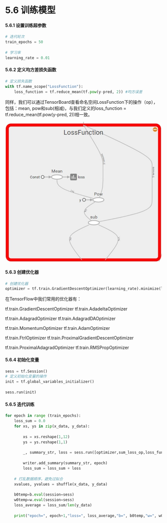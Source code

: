 # 5.6 训练模型

#### 5.6.1 设置训练超参数

```python
# 迭代轮次
train_epochs = 50 

# 学习率
learning_rate = 0.01 
```

#### 5.6.2 定义均方差损失函数

```python
# 定义损失函数
with tf.name_scope("LossFunction"):
    loss_function = tf.reduce_mean(tf.pow(y-pred, 2)) #均方误差
```

同样，我们可以通过TensorBoard查看命名空间LossFunction下的操作（op），包括：mean, pow和sub\(相减\)，与我们定义的loss\_function = tf.reduce\_mean\(tf.pow\(y-pred, 2\)\)相一致。

![&#x56FE; 5-10 TensorBoard &#x67E5;&#x770B;&#x547D;&#x540D;&#x7A7A;&#x95F4;LossFunction](../.gitbook/assets/tu-pian-3.jpg)

#### 5.6.3 创建优化器

```python
# 创建优化器
optimizer = tf.train.GradientDescentOptimizer(learning_rate).minimize(loss_function)
```

在TensorFlow中我们常用的优化器有：

tf.train.GradientDescentOptimizer                                         tf.train.AdadeltaOptimizer 

tf.train.AdagradOptimizer                                                        tf.train.AdagradDAOptimizer 

tf.train.MomentumOptimizer                                                   tf.train.AdamOptimizer 

tf.train.FtrlOptimizer                                                                  tf.train.ProximalGradientDescentOptimizer

 tf.train.ProximalAdagradOptimizer                                        tf.train.RMSPropOptimizer

#### 5.6.4 初始化变量

```python
sess = tf.Session()
# 定义初始化变量的操作
init = tf.global_variables_initializer()

sess.run(init)
```

#### 5.6.5 迭代训练

```python
for epoch in range (train_epochs):
    loss_sum = 0.0
    for xs, ys in zip(x_data, y_data):   

        xs = xs.reshape(1,12)
        ys = ys.reshape(1,1)

        _, summary_str, loss = sess.run([optimizer,sum_loss_op,loss_function], feed_dict={x: xs, y: ys}) 

        writer.add_summary(summary_str, epoch)
        loss_sum = loss_sum + loss
    
    # 打乱数据顺序，避免过拟合
    xvalues, yvalues = shuffle(x_data, y_data)
    
    b0temp=b.eval(session=sess)
    w0temp=w.eval(session=sess)
    loss_average = loss_sum/len(y_data)
    
    print("epoch=", epoch+1,"loss=", loss_average,"b=", b0temp,"w=", w0temp )
```

